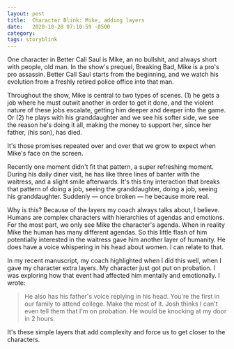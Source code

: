 ```yaml
---
layout: post
title:  Character Blink: Mike, adding layers
date:   2020-10-28 07:10:59 -0500
category: 
tags: storyblink
---
```

One character in Better Call Saul is Mike, an no bullshit, and always short with people, old man. In the show's prequel, Breaking Bad, Mike is a pro's pro assassin. Better Call Saul starts from the beginning, and we watch his evolution from a freshly retired police office into that man.

Throughout the show, Mike is central to two types of scenes. (1) he gets a job where he must outwit another in order to get it done, and the violent nature of these jobs escalate, getting him deeper and deeper into the game. Or (2) he plays with his granddaughter and we see his softer side, we see the reason he's doing it all, making the money to support her, since her father, (his son), has died.

It's those promises repeated over and over that we grow to expect when Mike's face on the screen.

Recently one moment didn't fit that pattern, a super refreshing moment. During his daily diner visit, he has like three lines of banter with the waitress, and a slight smile afterwards. It's this tiny interaction that breaks that pattern of doing a job, seeing the granddaughter, doing a job, seeing his granddaughter. Suddenly — once broken — he because more real.

Why is this? Because of the layers my coach always talks about, I believe. Humans are complex characters with hierarchies of agendas and emotions. For the most part, we only see Mike the character's agenda. When in reality Mike the human has many different agendas. So this little flash of him potentially interested in the waitress gave him another layer of humanity. He does have a voice whispering in his head about women. I can relate to that.

In my recent manuscript, my coach highlighted when I did this well, when I gave my character extra layers. My character just got put on probation. I was exploring how that event had affected him mentally and emotionally. I wrote:

> He also has his father's voice replying in his head. You're the first in our family to attend	college. Make the most of it. Josh thinks I can't even tell them that I'm on probation. He	would be knocking at my door in 2 hours.

It's these simple layers that add complexity and force us to get closer to the characters.